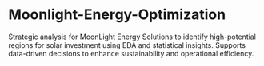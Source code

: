# Moonlight-Energy-Optimization
Strategic analysis for MoonLight Energy Solutions to identify high-potential regions for solar investment using EDA and statistical insights. Supports data-driven decisions to enhance sustainability and operational efficiency.
